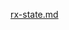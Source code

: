 [rx-state.md](https://raw.githubusercontent.com/rx-angular/rx-angular/master/libs/state/docs/api/rx-state.md ':include')
